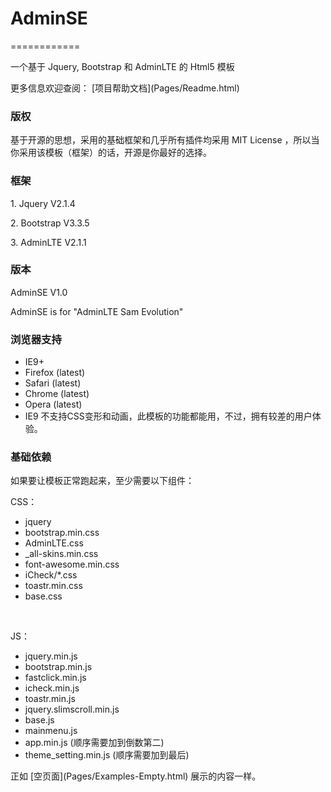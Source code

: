 # AdminSE
<p>============</p>

<p>一个基于 Jquery, Bootstrap 和 AdminLTE 的 Html5 模板</p>
<p>更多信息欢迎查阅： [项目帮助文档](Pages/Readme.html)</p>

<h3>版权</h3>
<p>基于开源的思想，采用的基础框架和几乎所有插件均采用 MIT License ，所以当你采用该模板（框架）的话，开源是你最好的选择。</p>


<h3>框架</h3>
<p>1. Jquery V2.1.4</p>
<p>2. Bootstrap V3.3.5</p>
<p>3. AdminLTE V2.1.1</p>


<h3>版本</h3>
<p>AdminSE V1.0</p>
<p>AdminSE is for "AdminLTE Sam Evolution"</p>


<h3>浏览器支持</h3>
<ul>
<li>IE9+</li>
<li>Firefox (latest)</li>
<li>Safari (latest)</li>
<li>Chrome (latest)</li>
<li>Opera (latest)</li>
<li>IE9 不支持CSS变形和动画，此模板的功能都能用，不过，拥有较差的用户体验。</li>
</ul>

<h3>基础依赖</h3>
<p>如果要让模板正常跑起来，至少需要以下组件：</p>
<p>CSS：</p>
<ul>
<li>jquery</li>
<li>bootstrap.min.css</li>
<li>AdminLTE.css</li>
<li>_all-skins.min.css</li>
<li>font-awesome.min.css</li>
<li>iCheck/*.css</li>
<li>toastr.min.css</li>
<li>base.css</li>
</ul>
<br>
<p>JS：</p>
<ul>
<li>jquery.min.js</li>
<li>bootstrap.min.js</li>
<li>fastclick.min.js</li>
<li>icheck.min.js</li>
<li>toastr.min.js</li>
<li>jquery.slimscroll.min.js</li>
<li>base.js</li>
<li>mainmenu.js</li>
<li>app.min.js (顺序需要加到倒数第二)</li>
<li>theme_setting.min.js (顺序需要加到最后)</li>
</ul>
正如 [空页面](Pages/Examples-Empty.html) 展示的内容一样。
